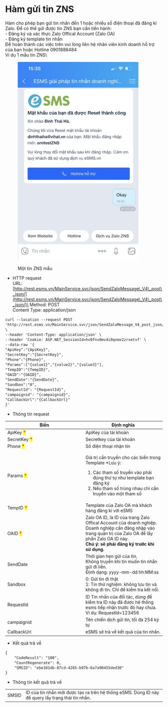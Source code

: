 # Hàm gửi tin ZNS

Hàm cho phép bạn gửi tin nhắn đến 1 hoặc nhiều số điện thoại đã đăng kí Zalo. Để có thể gửi được tin ZNS bạn cần tiến hành:\
\- Đăng ký và xác thực Zalo Offical Account (Zalo OA)\
\- Đăng ký template tin nhắn\
Để hoàn thành các việc trên vui lòng liên hệ nhân viên kinh doanh hỗ trợ của bạn hoặc Hotline 0901888484\
Ví dụ 1 mẫu tin ZNS\


<figure><img src="../../.gitbook/assets/Untitled.png" alt=""><figcaption><p>Một tin ZNS mẫu</p></figcaption></figure>

* HTTP request\
  URL: [http://rest.esms.vn/MainService.svc/json/SendZaloMessage\_V4\_post\_json/](http://rest.esms.vn/MainService.svc/json/SendZaloMessage\_V4\_post\_json/)\
  Method: POST\
  Content Type: application/json

```
curl --location --request POST 'http://rest.esms.vn/MainService.svc/json/SendZaloMessage_V4_post_json/' \
--header 'Content-Type: application/json' \
--header 'Cookie: ASP.NET_SessionId=hv0fnv0mv4i0qnmx2zrxetvf' \
--data-raw '{
"ApiKey":"{ApiKey}",
"SecretKey":"{SecretKey}",
"Phone":"{Phone}",
"Params":["{value1}","{value2}","{value3}"],
"TempID":"{TempID}",
"OAID":"{OAID}",
"SendDate":"{SendDate}",
"Sandbox":"0",
"RequestId": "{RequestId}",
"campaignid": "{campaignid}",
"CallbackUrl":"{CallbackUrl}"
}'

```

* Thông tin request

<table><thead><tr><th width="236">Biến</th><th>Định nghĩa</th></tr></thead><tbody><tr><td>ApiKey <mark style="color:red;">*</mark></td><td>ApiKey của tài khoản</td></tr><tr><td>SecretKey <mark style="color:red;">*</mark></td><td>Secretkey của tài khoản</td></tr><tr><td>Phone <mark style="color:red;">*</mark></td><td>Số điện thoại nhận tin</td></tr><tr><td>Params <mark style="color:red;">*</mark></td><td><p></p><p>Giá trị cần truyền cho các biến trong Template *Lưu ý:</p><ol><li>Các tham số truyền vào phải đúng thứ tự như template bạn đăng ký</li><li>Nếu tham số trùng nhau chỉ cần truyền vào một tham số</li></ol></td></tr><tr><td>TempID <mark style="color:red;">*</mark></td><td>Template của Zalo OA mà khách hàng đăng kí với eSMS</td></tr><tr><td>OAID <mark style="color:red;">*</mark></td><td>Zalo OA ID, là ID của trang Zalo Offical Account của doanh nghiệp. Doanh nghiệp cần đăng nhập vào trang quản trị của Zalo OA để lấy phần Zalo OA ID này. <br><strong>Chú ý: sẽ phải đăng ký trước khi sử dụng.</strong></td></tr><tr><td>SendDate</td><td>Thời gian hẹn gửi của tin. <br>Không truyền khi tin muốn tin nhắn gửi đi liền.<br>Định dạng: yyyy-mm-dd hh:MM:ss</td></tr><tr><td>Sandbox</td><td>0: Gửi tin đi thật<br>1: Tin thử nghiệm. không lưu tin và không đi tin. Chỉ để kiểm tra kết nối.</td></tr><tr><td>RequestId</td><td>ID Tin nhắn của đối tác, dùng để kiểm tra ID này đã được hệ thống esms tiếp nhận trước đó hay chưa. <br>Ví dụ: RequestId=123456</td></tr><tr><td>campaignid</td><td>Tên chiến dịch gửi tin, tối đa 254 ký tự</td></tr><tr><td>CallbackUrl</td><td>eSMS sẽ trả về kết quả của tin nhắn.</td></tr></tbody></table>

* Kết quả trả về

```
{
    "CodeResult": "100",
    "CountRegenerate": 0,
    "SMSID": "ebe101db-87cd-4285-b97b-6a7a90455ded30"
}
```

* Thông tin kết quả trả về

|       |                                                                                                   |
| ----- | ------------------------------------------------------------------------------------------------- |
| SMSID | ID của tin nhắn mới được tạo ra trên hệ thống eSMS. Dùng ID này để query lấy trạng thái tin nhắn. |
